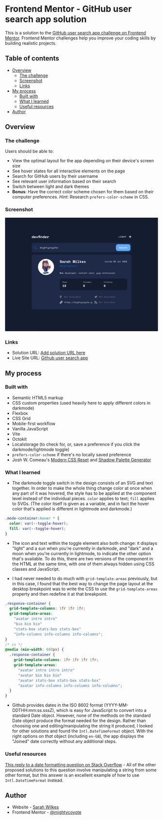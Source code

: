 # Frontend Mentor - GitHub user search app solution

This is a solution to the [GitHub user search app challenge on Frontend Mentor](https://www.frontendmentor.io/challenges/github-user-search-app-Q09YOgaH6). Frontend Mentor challenges help you improve your coding skills by building realistic projects. 

## Table of contents

- [Overview](#overview)
  - [The challenge](#the-challenge)
  - [Screenshot](#screenshot)
  - [Links](#links)
- [My process](#my-process)
  - [Built with](#built-with)
  - [What I learned](#what-i-learned)
  - [Useful resources](#useful-resources)
- [Author](#author)

## Overview

### The challenge

Users should be able to:

- View the optimal layout for the app depending on their device's screen size
- See hover states for all interactive elements on the page
- Search for GitHub users by their username
- See relevant user information based on their search
- Switch between light and dark themes
- **Bonus**: Have the correct color scheme chosen for them based on their computer preferences. _Hint_: Research `prefers-color-scheme` in CSS.

### Screenshot

![Screenshot](./assets/screenshot.jpg)

### Links

- Solution URL: [Add solution URL here](https://your-solution-url.com)
- Live Site URL: [Github user search app](https://mightycoyote.github.io/github-user-search-app/)

## My process

### Built with

- Semantic HTML5 markup
- CSS custom properties (used heavily here to apply different colors in darkmode)
- Flexbox
- CSS Grid
- Mobile-first workflow
- Vanilla JavaScript
- Vite
- Octokit
- Localstorage (to check for, or, save a preference if you click the darkmode/lightmode toggle)
- `prefers-color-scheme` if there's no locally saved preference
- Josh W. Comeau's [Modern CSS Reset](https://www.joshwcomeau.com/css/custom-css-reset/) and [Shadow Palette Generator](https://www.joshwcomeau.com/shadow-palette/)

### What I learned

- The darkmode toggle switch in the design consists of an SVG and text together. In order to make the whole thing change color at once when any part of it was hovered, the style has to be applied at the component level instead of the individual pieces. `color` applies to text; `fill` applies to SVGs. (The color itself is given as a variable, and in fact the hover color that's applied is different in lightmode and darkmode.)

```css
.mode-container:hover * {
  color: var(--toggle-hover);
  fill: var(--toggle-hover);
}
```

- The icon and text within the toggle element also both change: it displays "light" and a sun when you're currently in darkmode, and "dark" and a moon when you're currently in lightmode, to indicate the other option that's available. To do this, there are two versions of the component in the HTML at the same time, with one of them always hidden using CSS classes and JavaScript. 

- I had never needed to do much with `grid-template-areas` previously, but in this case, I found that the best way to change the page layout at the desktop breakpoint was to write the CSS to use the `grid-template-areas` property and then redefine it at that breakpoint.

```css
.response-container {
  grid-template-columns: 1fr 1fr 1fr;
  grid-template-areas:
    "avatar intro intro"
    "bio bio bio"
    "stats-box stats-box stats-box"
    "info-columns info-columns info-columns";
}
/* vs */
@media (min-width: 680px) {
  .response-container {
    grid-template-columns: 1fr 1fr 1fr 1fr;
    grid-template-areas:
      "avatar intro intro intro"
      "avatar bio bio bio"
      "avatar stats-box stats-box stats-box"
      "avatar info-columns info-columns info-columns";
  }
}
```

- Github provides dates in the ISO 8602 format (YYYY-MM-DDTHH:mm:ss.sssZ), which is easy for JavaScript to convert into a standard Date object. However, none of the methods on the standard Date object produce the format needed for the design. Rather than choosing one and editing/manipulating the string it produced, I looked for other solutions and found the `Intl.DateTimeFormat` object. With the right options on _that_ object (including `en-GB`), the app displays the "Joined" date correctly without any additional steps.

### Useful resources

[This reply to a date formatting question on Stack Overflow](https://stackoverflow.com/a/67715865) - All of the other proposed solutions to this question involve manipulating a string from some other format, but this answer is an excellent example of how to use `Intl.DateTimeFormat` instead.

## Author

- Website - [Sarah Wilkes](https://mightycoyote.github.io/)
- Frontend Mentor - [@mightycoyote](https://www.frontendmentor.io/profile/mightycoyote)

